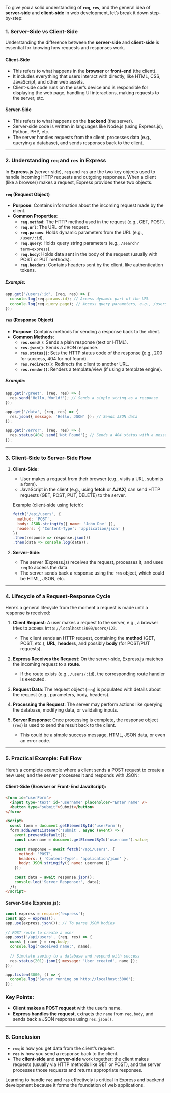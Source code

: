 To give you a solid understanding of **`req`**, **`res`**, and the general idea of **server-side** and **client-side** in web development, let’s break it down step-by-step:

### 1. **Server-Side vs Client-Side**
Understanding the difference between the **server-side** and **client-side** is essential for knowing how requests and responses work.

#### **Client-Side**
- This refers to what happens in the **browser** or **front-end** (the client).
- It includes everything that users interact with directly, like HTML, CSS, JavaScript, and other web assets.
- Client-side code runs on the user’s device and is responsible for displaying the web page, handling UI interactions, making requests to the server, etc.

#### **Server-Side**
- This refers to what happens on the **backend** (the server).
- Server-side code is written in languages like Node.js (using Express.js), Python, PHP, etc.
- The server handles requests from the client, processes data (e.g., querying a database), and sends responses back to the client.
  
---

### 2. **Understanding `req` and `res` in Express**

In **Express.js** (server-side), `req` and `res` are the two key objects used to handle incoming HTTP requests and outgoing responses. When a client (like a browser) makes a request, Express provides these two objects.

#### **`req` (Request Object)**
- **Purpose**: Contains information about the incoming request made by the client.
- **Common Properties**:
  - **`req.method`**: The HTTP method used in the request (e.g., GET, POST).
  - **`req.url`**: The URL of the request.
  - **`req.params`**: Holds dynamic parameters from the URL (e.g., `/user/:id`).
  - **`req.query`**: Holds query string parameters (e.g., `/search?term=express`).
  - **`req.body`**: Holds data sent in the body of the request (usually with POST or PUT methods).
  - **`req.headers`**: Contains headers sent by the client, like authentication tokens.

##### Example:
```js
app.get('/users/:id', (req, res) => {
  console.log(req.params.id); // Access dynamic part of the URL
  console.log(req.query.page); // Access query parameters, e.g., /users/1?page=2
});
```

#### **`res` (Response Object)**
- **Purpose**: Contains methods for sending a response back to the client.
- **Common Methods**:
  - **`res.send()`**: Sends a plain response (text or HTML).
  - **`res.json()`**: Sends a JSON response.
  - **`res.status()`**: Sets the HTTP status code of the response (e.g., 200 for success, 404 for not found).
  - **`res.redirect()`**: Redirects the client to another URL.
  - **`res.render()`**: Renders a template/view (if using a template engine).

##### Example:
```js
app.get('/greet', (req, res) => {
  res.send('Hello, World!'); // Sends a simple string as a response
});

app.get('/data', (req, res) => {
  res.json({ message: 'Hello, JSON' }); // Sends JSON data
});

app.get('/error', (req, res) => {
  res.status(404).send('Not Found'); // Sends a 404 status with a message
});
```

---

### 3. **Client-Side to Server-Side Flow**

1. **Client-Side**:
   - User makes a request from their browser (e.g., visits a URL, submits a form).
   - JavaScript in the client (e.g., using **fetch** or **AJAX**) can send HTTP requests (GET, POST, PUT, DELETE) to the server.
   
   Example (client-side using fetch):
   ```js
   fetch('/api/users', {
     method: 'POST',
     body: JSON.stringify({ name: 'John Doe' }),
     headers: { 'Content-Type': 'application/json' }
   })
   .then(response => response.json())
   .then(data => console.log(data));
   ```

2. **Server-Side**:
   - The server (Express.js) receives the request, processes it, and uses `req` to access the data.
   - The server sends back a response using the `res` object, which could be HTML, JSON, etc.

---

### 4. **Lifecycle of a Request-Response Cycle**
Here’s a general lifecycle from the moment a request is made until a response is received:

1. **Client Request**: A user makes a request to the server, e.g., a browser tries to access `http://localhost:3000/users/123`.
   - The client sends an HTTP request, containing the **method** (GET, POST, etc.), **URL**, **headers**, and possibly **body** (for POST/PUT requests).
   
2. **Express Receives the Request**: On the server-side, Express.js matches the incoming request to a **route**.
   - If the route exists (e.g., `/users/:id`), the corresponding route handler is executed.
   
3. **Request Data**: The request object (`req`) is populated with details about the request (e.g., parameters, body, headers).

4. **Processing the Request**: The server may perform actions like querying the database, modifying data, or validating inputs.

5. **Server Response**: Once processing is complete, the response object (`res`) is used to send the result back to the client.
   - This could be a simple success message, HTML, JSON data, or even an error code.

---

### 5. **Practical Example: Full Flow**

Here’s a complete example where a client sends a POST request to create a new user, and the server processes it and responds with JSON:

#### **Client-Side (Browser or Front-End JavaScript)**:
```html
<form id="userForm">
  <input type="text" id="username" placeholder="Enter name" />
  <button type="submit">Submit</button>
</form>

<script>
  const form = document.getElementById('userForm');
  form.addEventListener('submit', async (event) => {
    event.preventDefault();
    const username = document.getElementById('username').value;

    const response = await fetch('/api/users', {
      method: 'POST',
      headers: { 'Content-Type': 'application/json' },
      body: JSON.stringify({ name: username })
    });

    const data = await response.json();
    console.log('Server Response:', data);
  });
</script>
```

#### **Server-Side (Express.js)**:
```js
const express = require('express');
const app = express();
app.use(express.json()); // To parse JSON bodies

// POST route to create a user
app.post('/api/users', (req, res) => {
  const { name } = req.body;
  console.log('Received name:', name);
  
  // Simulate saving to a database and respond with success
  res.status(201).json({ message: 'User created', name });
});

app.listen(3000, () => {
  console.log('Server running on http://localhost:3000');
});
```

### Key Points:
- **Client makes a POST request** with the user’s name.
- **Express handles the request**, extracts the `name` from `req.body`, and sends back a JSON response using `res.json()`.

---

### 6. **Conclusion**
- **`req`** is how you get data from the client’s request.
- **`res`** is how you send a response back to the client.
- The **client-side** and **server-side** work together: the client makes requests (usually via HTTP methods like GET or POST), and the server processes those requests and returns appropriate responses.

Learning to handle `req` and `res` effectively is critical in Express and backend development because it forms the foundation of web applications.